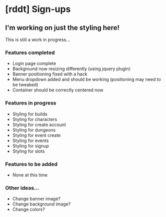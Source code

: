 # [rddt] Sign-ups
## I'm working on just the styling here!

This is still a work in progress...

### Features completed
* Login page complete
* Background now resizing differently (using jquery plugin)
* Banner positioning fixed with a hack
* Menu dropdown added and should be working (positioning may need to be tweaked)
* Container should be correctly centered now

### Features in progress
* Styling for builds
* Styling for characters
* Styling for create account
* Styling for dungeons
* Styling for event create
* Styling for events
* Styling for signup
* Styling for slots

### Features to be added
* None at this time

### Other ideas...
* Change banner image?
* Change background image?
* Change colors?
